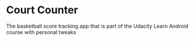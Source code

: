 # Court Counter
The basketball score tracking app that is part of the Udacity Learn Android course with personal tweaks
